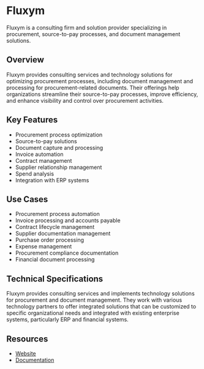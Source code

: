 # Fluxym

Fluxym is a consulting firm and solution provider specializing in procurement, source-to-pay processes, and document management solutions.

## Overview

Fluxym provides consulting services and technology solutions for optimizing procurement processes, including document management and processing for procurement-related documents. Their offerings help organizations streamline their source-to-pay processes, improve efficiency, and enhance visibility and control over procurement activities.

## Key Features

- Procurement process optimization
- Source-to-pay solutions
- Document capture and processing
- Invoice automation
- Contract management
- Supplier relationship management
- Spend analysis
- Integration with ERP systems

## Use Cases

- Procurement process automation
- Invoice processing and accounts payable
- Contract lifecycle management
- Supplier documentation management
- Purchase order processing
- Expense management
- Procurement compliance documentation
- Financial document processing

## Technical Specifications

Fluxym provides consulting services and implements technology solutions for procurement and document management. They work with various technology partners to offer integrated solutions that can be customized to specific organizational needs and integrated with existing enterprise systems, particularly ERP and financial systems.

## Resources

- [Website](https://www.fluxym.com)
- [Documentation](https://www.fluxym.com/resources)
